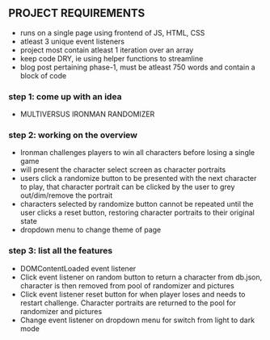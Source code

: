 ## PROJECT REQUIREMENTS
* runs on a single page using frontend of JS, HTML, CSS
* atleast 3 unique event listeners
* project most contain atleast 1 iteration over an array
* keep code DRY, ie using helper functions to streamline
* blog post pertaining phase-1, must be atleast 750 words and contain a block of code

### step 1: come up with an idea
* MULTIVERSUS IRONMAN RANDOMIZER

### step 2: working on the overview
* Ironman challenges players to win all characters before losing a single game
* will present the character select screen as character portraits
* users click a randomize button to be presented with the next character to play, that character portrait can be clicked by the user to grey out/dim/remove the portrait
* characters selected by randomize button cannot be repeated until the user clicks a reset button, restoring character portraits to their original state
* dropdown menu to change theme of page

### step 3: list all the features
* DOMContentLoaded event listener
* Click event listener on random button to return a character from db.json, character is then removed from pool of randomizer and pictures
* Click event listener reset button for when player loses and needs to restart challenge.  Character portraits are returned to the pool for randomizer and pictures
* Change event listener on dropdown menu for switch from light to dark mode